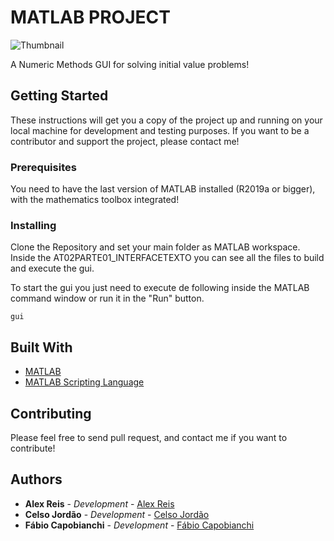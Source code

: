 # MATLAB PROJECT

![Thumbnail](thumbnail.png)

A Numeric Methods GUI for solving initial value problems!

## Getting Started

These instructions will get you a copy of the project up and running on your local machine for development and testing purposes.
If you want to be a contributor and support the project, please contact me!

### Prerequisites

You need to have the last version of MATLAB installed (R2019a or bigger), with the mathematics toolbox integrated!

### Installing

Clone the Repository and set your main folder as MATLAB workspace.
Inside the AT02PARTE01_INTERFACETEXTO you can see all the files to build and execute the gui.

To start the gui you just need to execute de following inside the MATLAB command window or run it in the "Run" button.

```
gui
```

## Built With

- [MATLAB](https://www.mathworks.com/products/matlab.html)
- [MATLAB Scripting Language](https://www.mathworks.com/help/matlab/)

## Contributing

Please feel free to send pull request, and contact me if you want to contribute!

## Authors

- **Alex Reis** - _Development_ - [Alex Reis](https://github.com/adevr)
- **Celso Jordão** - _Development_ - [Celso Jordão](https://github.com/sa7sa)
- **Fábio Capobianchi** - _Development_ - [Fábio Capobianchi](https://github.com/FabioCapobianchi)